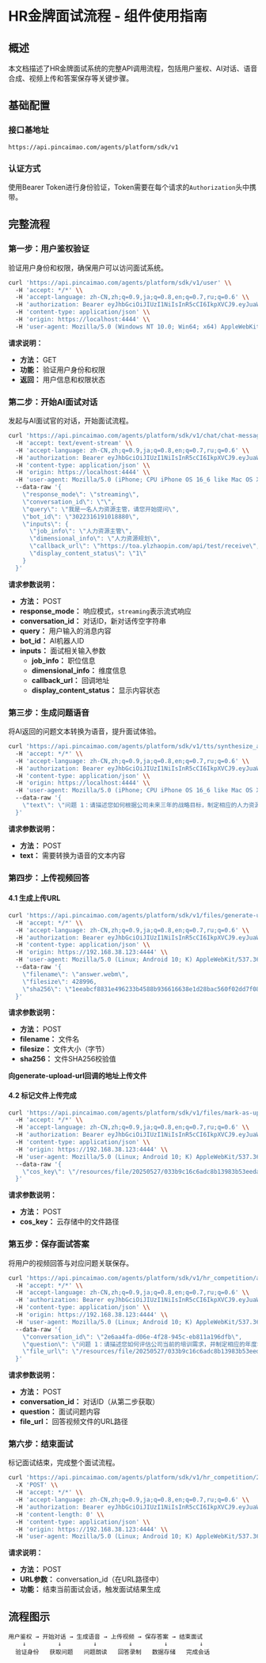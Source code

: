 # HR金牌面试流程 - 组件使用指南

## 概述
本文档描述了HR金牌面试系统的完整API调用流程，包括用户鉴权、AI对话、语音合成、视频上传和答案保存等关键步骤。

## 基础配置

### 接口基地址
```
https://api.pincaimao.com/agents/platform/sdk/v1
```

### 认证方式
使用Bearer Token进行身份验证，Token需要在每个请求的`Authorization`头中携带。

## 完整流程

### 第一步：用户鉴权验证
验证用户身份和权限，确保用户可以访问面试系统。

```bash
curl 'https://api.pincaimao.com/agents/platform/sdk/v1/user' \\
  -H 'accept: */*' \\
  -H 'accept-language: zh-CN,zh;q=0.9,ja;q=0.8,en;q=0.7,ru;q=0.6' \\
  -H 'authorization: Bearer eyJhbGciOiJIUzI1NiIsInR5cCI6IkpXVCJ9.eyJuaWNrbmFtZSI6IkJlbm55IiwidWlkIjozNTY5NjcwMjE1NzQ4ODEyOCwiY2hhdF91c2VyIjoicGNtLTEyMyIsInNlY3JldF9pZCI6IlIxUXFkYTkzNzVkZmhwblZvYUZUZUppbCIsImV4cCI6MTc0ODM1NTkwMn0.Xw5SyKBgezlBikKf3TFQYmeF1iPrhCI2u014DN4HWCc' \\
  -H 'content-type: application/json' \\
  -H 'origin: https://localhost:4444' \\
  -H 'user-agent: Mozilla/5.0 (Windows NT 10.0; Win64; x64) AppleWebKit/537.36 (KHTML, like Gecko) Chrome/136.0.0.0 Safari/537.36'
```

**请求说明：**
- **方法：** GET
- **功能：** 验证用户身份和权限
- **返回：** 用户信息和权限状态

### 第二步：开始AI面试对话
发起与AI面试官的对话，开始面试流程。

```bash
curl 'https://api.pincaimao.com/agents/platform/sdk/v1/chat/chat-messages' \\
  -H 'accept: text/event-stream' \\
  -H 'accept-language: zh-CN,zh;q=0.9,ja;q=0.8,en;q=0.7,ru;q=0.6' \\
  -H 'authorization: Bearer eyJhbGciOiJIUzI1NiIsInR5cCI6IkpXVCJ9.eyJuaWNrbmFtZSI6IkJlbm55IiwidWlkIjozNTY5NjcwMjE1NzQ4ODEyOCwiY2hhdF91c2VyIjoicGNtLTEyMyIsInNlY3JldF9pZCI6IlIxUXFkYTkzNzVkZmhwblZvYUZUZUppbCIsImV4cCI6MTc0ODM1NTkwMn0.Xw5SyKBgezlBikKf3TFQYmeF1iPrhCI2u014DN4HWCc' \\
  -H 'content-type: application/json' \\
  -H 'origin: https://localhost:4444' \\
  -H 'user-agent: Mozilla/5.0 (iPhone; CPU iPhone OS 16_6 like Mac OS X) AppleWebKit/605.1.15 (KHTML, like Gecko) Version/16.6 Mobile/15E148 Safari/604.1' \\
  --data-raw '{
    \"response_mode\": \"streaming\",
    \"conversation_id\": \"\",
    \"query\": \"我是一名人力资源主管，请您开始提问\",
    \"bot_id\": \"3022316191018880\",
    \"inputs\": {
      \"job_info\": \"人力资源主管\",
      \"dimensional_info\": \"人力资源规划\",
      \"callback_url\": \"https://toa.ylzhaopin.com/api/test/receive\",
      \"display_content_status\": \"1\"
    }
  }'
```

**请求参数说明：**
- **方法：** POST
- **response_mode：** 响应模式，`streaming`表示流式响应
- **conversation_id：** 对话ID，新对话传空字符串
- **query：** 用户输入的消息内容
- **bot_id：** AI机器人ID
- **inputs：** 面试相关输入参数
  - **job_info：** 职位信息
  - **dimensional_info：** 维度信息
  - **callback_url：** 回调地址
  - **display_content_status：** 显示内容状态

### 第三步：生成问题语音
将AI返回的问题文本转换为语音，提升面试体验。

```bash
curl 'https://api.pincaimao.com/agents/platform/sdk/v1/tts/synthesize_audio' \\
  -H 'accept: */*' \\
  -H 'accept-language: zh-CN,zh;q=0.9,ja;q=0.8,en;q=0.7,ru;q=0.6' \\
  -H 'authorization: Bearer eyJhbGciOiJIUzI1NiIsInR5cCI6IkpXVCJ9.eyJuaWNrbmFtZSI6IkJlbm55IiwidWlkIjozNTY5NjcwMjE1NzQ4ODEyOCwiY2hhdF91c2VyIjoicGNtLTEyMyIsInNlY3JldF9pZCI6IlIxUXFkYTkzNzVkZmhwblZvYUZUZUppbCIsImV4cCI6MTc0ODM1NTkwMn0.Xw5SyKBgezlBikKf3TFQYmeF1iPrhCI2u014DN4HWCc' \\
  -H 'content-type: application/json' \\
  -H 'origin: https://localhost:4444' \\
  -H 'user-agent: Mozilla/5.0 (iPhone; CPU iPhone OS 16_6 like Mac OS X) AppleWebKit/605.1.15 (KHTML, like Gecko) Version/16.6 Mobile/15E148 Safari/604.1' \\
  --data-raw '{
    \"text\": \"问题 1：请描述您如何根据公司未来三年的战略目标，制定相应的人力资源规划，并确保规划与业务需求紧密匹配？\"
  }'
```

**请求参数说明：**
- **方法：** POST
- **text：** 需要转换为语音的文本内容

### 第四步：上传视频回答

#### 4.1 生成上传URL
```bash
curl 'https://api.pincaimao.com/agents/platform/sdk/v1/files/generate-upload-url' \\
  -H 'accept: */*' \\
  -H 'accept-language: zh-CN,zh;q=0.9,ja;q=0.8,en;q=0.7,ru;q=0.6' \\
  -H 'authorization: Bearer eyJhbGciOiJIUzI1NiIsInR5cCI6IkpXVCJ9.eyJuaWNrbmFtZSI6IkJlbm55IiwidWlkIjozNTY5NjcwMjE1NzQ4ODEyOCwiY2hhdF91c2VyIjoicGNtLTEyMyIsInNlY3JldF9pZCI6IlIxUXFkYTkzNzVkZmhwblZvYUZUZUppbCIsImV4cCI6MTc0ODM1NTkwMn0.Xw5SyKBgezlBikKf3TFQYmeF1iPrhCI2u014DN4HWCc' \\
  -H 'content-type: application/json' \\
  -H 'origin: https://192.168.38.123:4444' \\
  -H 'user-agent: Mozilla/5.0 (Linux; Android 10; K) AppleWebKit/537.36 (KHTML, like Gecko) Chrome/136.0.0.0 Mobile Safari/537.36' \\
  --data-raw '{
    \"filename\": \"answer.webm\",
    \"filesize\": 428996,
    \"sha256\": \"1eeabcf8831e496233b4588b936616638e1d28bac560f02dd7f08c5a2070f5c5\"
  }'
```

**请求参数说明：**
- **方法：** POST
- **filename：** 文件名
- **filesize：** 文件大小（字节）
- **sha256：** 文件SHA256校验值



**向generate-upload-url回调的地址上传文件**





#### 4.2 标记文件上传完成
```bash
curl 'https://api.pincaimao.com/agents/platform/sdk/v1/files/mark-as-upload' \\
  -H 'accept: */*' \\
  -H 'accept-language: zh-CN,zh;q=0.9,ja;q=0.8,en;q=0.7,ru;q=0.6' \\
  -H 'authorization: Bearer eyJhbGciOiJIUzI1NiIsInR5cCI6IkpXVCJ9.eyJuaWNrbmFtZSI6IkJlbm55IiwidWlkIjozNTY5NjcwMjE1NzQ4ODEyOCwiY2hhdF91c2VyIjoicGNtLTEyMyIsInNlY3JldF9pZCI6IlIxUXFkYTkzNzVkZmhwblZvYUZUZUppbCIsImV4cCI6MTc0ODM1NTkwMn0.Xw5SyKBgezlBikKf3TFQYmeF1iPrhCI2u014DN4HWCc' \\
  -H 'content-type: application/json' \\
  -H 'origin: https://192.168.38.123:4444' \\
  -H 'user-agent: Mozilla/5.0 (Linux; Android 10; K) AppleWebKit/537.36 (KHTML, like Gecko) Chrome/136.0.0.0 Mobile Safari/537.36' \\
  --data-raw '{
    \"cos_key\": \"/resources/file/20250527/033b9c16c6adc8b13983b53eedaffcf1.webm\"
  }'
```

**请求参数说明：**
- **方法：** POST
- **cos_key：** 云存储中的文件路径

### 第五步：保存面试答案
将用户的视频回答与对应问题关联保存。

```bash
curl 'https://api.pincaimao.com/agents/platform/sdk/v1/hr_competition/answer' \\
  -H 'accept: */*' \\
  -H 'accept-language: zh-CN,zh;q=0.9,ja;q=0.8,en;q=0.7,ru;q=0.6' \\
  -H 'authorization: Bearer eyJhbGciOiJIUzI1NiIsInR5cCI6IkpXVCJ9.eyJuaWNrbmFtZSI6IkJlbm55IiwidWlkIjozNTY5NjcwMjE1NzQ4ODEyOCwiY2hhdF91c2VyIjoicGNtLTEyMyIsInNlY3JldF9pZCI6IlIxUXFkYTkzNzVkZmhwblZvYUZUZUppbCIsImV4cCI6MTc0ODM1NTkwMn0.Xw5SyKBgezlBikKf3TFQYmeF1iPrhCI2u014DN4HWCc' \\
  -H 'content-type: application/json' \\
  -H 'origin: https://192.168.38.123:4444' \\
  -H 'user-agent: Mozilla/5.0 (Linux; Android 10; K) AppleWebKit/537.36 (KHTML, like Gecko) Chrome/136.0.0.0 Mobile Safari/537.36' \\
  --data-raw '{
    \"conversation_id\": \"2e6aa4fa-d06e-4f28-945c-eb811a196dfb\",
    \"question\": \"问题 1：请描述您如何评估公司当前的培训需求，并制定相应的年度培训计划？\",
    \"file_url\": \"/resources/file/20250527/033b9c16c6adc8b13983b53eedaffcf1.webm\"
  }'
```

**请求参数说明：**
- **方法：** POST
- **conversation_id：** 对话ID（从第二步获取）
- **question：** 面试问题内容
- **file_url：** 回答视频文件的URL路径





### 第六步：结束面试
标记面试结束，完成整个面试流程。

```bash
curl 'https://api.pincaimao.com/agents/platform/sdk/v1/hr_competition/2e6aa4fa-d06e-4f28-945c-eb811a196dfb/end' \\
  -X 'POST' \\
  -H 'accept: */*' \\
  -H 'accept-language: zh-CN,zh;q=0.9,ja;q=0.8,en;q=0.7,ru;q=0.6' \\
  -H 'authorization: Bearer eyJhbGciOiJIUzI1NiIsInR5cCI6IkpXVCJ9.eyJuaWNrbmFtZSI6IkJlbm55IiwidWlkIjozNTY5NjcwMjE1NzQ4ODEyOCwiY2hhdF91c2VyIjoicGNtLTEyMyIsInNlY3JldF9pZCI6IlIxUXFkYTkzNzVkZmhwblZvYUZUZUppbCIsImV4cCI6MTc0ODM1NTkwMn0.Xw5SyKBgezlBikKf3TFQYmeF1iPrhCI2u014DN4HWCc' \\
  -H 'content-length: 0' \\
  -H 'content-type: application/json' \\
  -H 'origin: https://192.168.38.123:4444' \\
  -H 'user-agent: Mozilla/5.0 (Linux; Android 10; K) AppleWebKit/537.36 (KHTML, like Gecko) Chrome/136.0.0.0 Mobile Safari/537.36'
```

**请求说明：**
- **方法：** POST
- **URL参数：** conversation_id（在URL路径中）
- **功能：** 结束当前面试会话，触发面试结果生成

  




## 流程图示

```
用户鉴权 → 开始对话 → 生成语音 → 上传视频 → 保存答案 → 结束面试
    ↓         ↓         ↓         ↓         ↓         ↓
  验证身份   获取问题   问题朗读   回答录制   数据存储   完成会话
````



